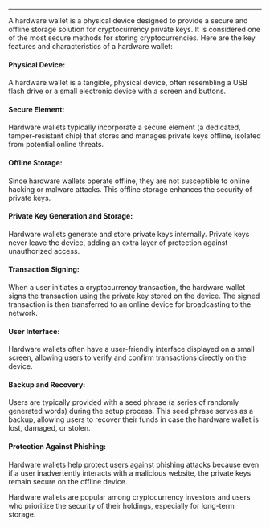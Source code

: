 ---
A hardware wallet is a physical device designed to provide a secure and offline storage solution for cryptocurrency private keys. It is considered one of the most secure methods for storing cryptocurrencies. Here are the key features and characteristics of a hardware wallet:

#### Physical Device:

A hardware wallet is a tangible, physical device, often resembling a USB flash drive or a small electronic device with a screen and buttons.

#### Secure Element:

Hardware wallets typically incorporate a secure element (a dedicated, tamper-resistant chip) that stores and manages private keys offline, isolated from potential online threats.

#### Offline Storage:

Since hardware wallets operate offline, they are not susceptible to online hacking or malware attacks. This offline storage enhances the security of private keys.

#### Private Key Generation and Storage:

Hardware wallets generate and store private keys internally. Private keys never leave the device, adding an extra layer of protection against unauthorized access.

#### Transaction Signing:

When a user initiates a cryptocurrency transaction, the hardware wallet signs the transaction using the private key stored on the device. The signed transaction is then transferred to an online device for broadcasting to the network.

#### User Interface:

Hardware wallets often have a user-friendly interface displayed on a small screen, allowing users to verify and confirm transactions directly on the device.

#### Backup and Recovery:

Users are typically provided with a seed phrase (a series of randomly generated words) during the setup process. This seed phrase serves as a backup, allowing users to recover their funds in case the hardware wallet is lost, damaged, or stolen.

#### Protection Against Phishing:

Hardware wallets help protect users against phishing attacks because even if a user inadvertently interacts with a malicious website, the private keys remain secure on the offline device.

Hardware wallets are popular among cryptocurrency investors and users who prioritize the security of their holdings, especially for long-term storage.